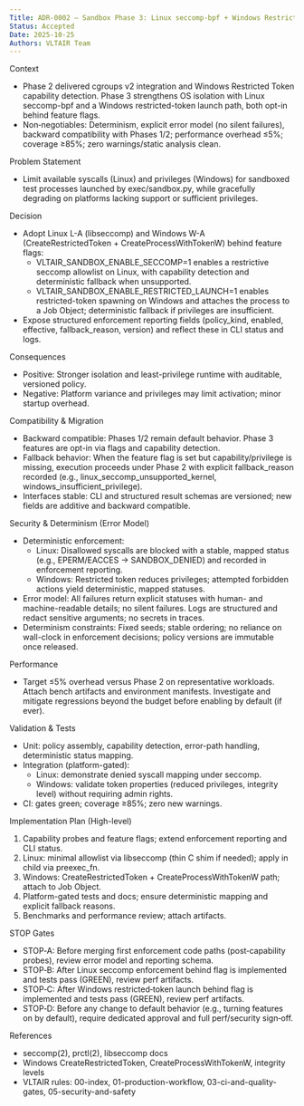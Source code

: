 ```yaml
---
Title: ADR-0002 — Sandbox Phase 3: Linux seccomp-bpf + Windows Restricted Token Launch
Status: Accepted
Date: 2025-10-25
Authors: VLTAIR Team
---
```


Context
- Phase 2 delivered cgroups v2 integration and Windows Restricted Token capability detection. Phase 3 strengthens OS isolation with Linux seccomp-bpf and a Windows restricted-token launch path, both opt-in behind feature flags.
- Non‑negotiables: Determinism, explicit error model (no silent failures), backward compatibility with Phases 1/2; performance overhead ≤5%; coverage ≥85%; zero warnings/static analysis clean.

Problem Statement
- Limit available syscalls (Linux) and privileges (Windows) for sandboxed test processes launched by exec/sandbox.py, while gracefully degrading on platforms lacking support or sufficient privileges.

Decision
- Adopt Linux L-A (libseccomp) and Windows W-A (CreateRestrictedToken + CreateProcessWithTokenW) behind feature flags:
  - VLTAIR_SANDBOX_ENABLE_SECCOMP=1 enables a restrictive seccomp allowlist on Linux, with capability detection and deterministic fallback when unsupported.
  - VLTAIR_SANDBOX_ENABLE_RESTRICTED_LAUNCH=1 enables restricted-token spawning on Windows and attaches the process to a Job Object; deterministic fallback if privileges are insufficient.
- Expose structured enforcement reporting fields (policy_kind, enabled, effective, fallback_reason, version) and reflect these in CLI status and logs.

Consequences
- Positive: Stronger isolation and least-privilege runtime with auditable, versioned policy.
- Negative: Platform variance and privileges may limit activation; minor startup overhead.

Compatibility & Migration
- Backward compatible: Phases 1/2 remain default behavior. Phase 3 features are opt-in via flags and capability detection.
- Fallback behavior: When the feature flag is set but capability/privilege is missing, execution proceeds under Phase 2 with explicit fallback_reason recorded (e.g., linux_seccomp_unsupported_kernel, windows_insufficient_privilege).
- Interfaces stable: CLI and structured result schemas are versioned; new fields are additive and backward compatible.

Security & Determinism (Error Model)
- Deterministic enforcement:
  - Linux: Disallowed syscalls are blocked with a stable, mapped status (e.g., EPERM/EACCES → SANDBOX_DENIED) and recorded in enforcement reporting.
  - Windows: Restricted token reduces privileges; attempted forbidden actions yield deterministic, mapped statuses.
- Error model: All failures return explicit statuses with human- and machine-readable details; no silent failures. Logs are structured and redact sensitive arguments; no secrets in traces.
- Determinism constraints: Fixed seeds; stable ordering; no reliance on wall-clock in enforcement decisions; policy versions are immutable once released.

Performance
- Target ≤5% overhead versus Phase 2 on representative workloads. Attach bench artifacts and environment manifests. Investigate and mitigate regressions beyond the budget before enabling by default (if ever).

Validation & Tests
- Unit: policy assembly, capability detection, error-path handling, deterministic status mapping.
- Integration (platform-gated):
  - Linux: demonstrate denied syscall mapping under seccomp.
  - Windows: validate token properties (reduced privileges, integrity level) without requiring admin rights.
- CI: gates green; coverage ≥85%; zero new warnings.

Implementation Plan (High-level)
1) Capability probes and feature flags; extend enforcement reporting and CLI status.
2) Linux: minimal allowlist via libseccomp (thin C shim if needed); apply in child via preexec_fn.
3) Windows: CreateRestrictedToken + CreateProcessWithTokenW path; attach to Job Object.
4) Platform-gated tests and docs; ensure deterministic mapping and explicit fallback reasons.
5) Benchmarks and performance review; attach artifacts.

STOP Gates
- STOP‑A: Before merging first enforcement code paths (post‑capability probes), review error model and reporting schema.
- STOP‑B: After Linux seccomp enforcement behind flag is implemented and tests pass (GREEN), review perf artifacts.
- STOP‑C: After Windows restricted‑token launch behind flag is implemented and tests pass (GREEN), review perf artifacts.
- STOP‑D: Before any change to default behavior (e.g., turning features on by default), require dedicated approval and full perf/security sign‑off.

References
- seccomp(2), prctl(2), libseccomp docs
- Windows CreateRestrictedToken, CreateProcessWithTokenW, integrity levels
- VLTAIR rules: 00-index, 01-production-workflow, 03-ci-and-quality-gates, 05-security-and-safety

